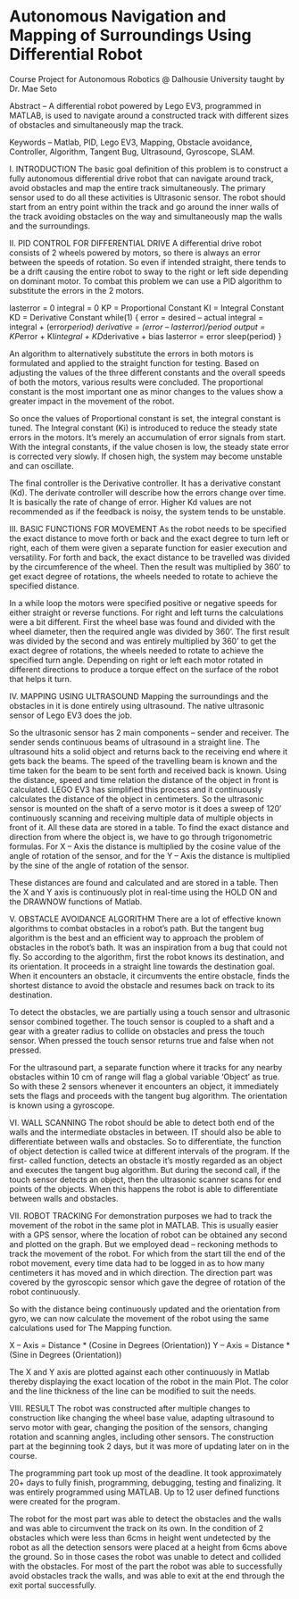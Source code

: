 # Autonomous Navigation and Mapping of Surroundings Using Differential Robot
Course Project for Autonomous Robotics @ Dalhousie University taught by Dr. Mae Seto

Abstract – 
A differential robot powered by Lego EV3, programmed in MATLAB, is used to navigate around a constructed track with different sizes of obstacles and simultaneously map the track.

Keywords – Matlab, PID, Lego EV3, Mapping, Obstacle avoidance, Controller, Algorithm, Tangent Bug, Ultrasound, Gyroscope, SLAM.

I. INTRODUCTION
The basic goal definition of this problem is to construct a fully autonomous differential drive robot that can navigate around track, avoid obstacles and map the entire track simultaneously. The primary sensor used to do all these activities is Ultrasonic sensor. The robot should start from an entry point within the track and go around the inner walls of the track avoiding obstacles on the way and simultaneously map the walls and the surroundings.

II. PID CONTROL FOR DIFFERENTIAL DRIVE
A differential drive robot consists of 2 wheels powered by motors, so there is always an error between the speeds of rotation. So even if intended straight, there tends to be a drift causing the entire robot to sway to the right or left side depending on dominant motor. To combat this problem we can use a PID algorithm to substitute the errors in the 2 motors.

lasterror = 0 
integral = 0 
KP = Proportional Constant 
KI = Integral Constant 
KD = Derivative Constant 
while(1) 
{ 
  error = desired – actual 
  integral = integral + (error*period) 
  derivative = (error – lasterror)/period 
  output = KP*error + KI*integral + KD*derivative + bias 
  lasterror = error sleep(period) 
  }
  
  An algorithm to alternatively substitute the errors in both motors is formulated and applied to the straight function for testing. Based on adjusting the values of the three different constants and the overall speeds of both the motors, various results were concluded. The proportional constant is the most important one as minor changes to the values show a greater impact in the movement of the robot.
  
  So once the values of Proportional constant is set, the integral constant is tuned. The Integral constant (Ki) is
introduced to reduce the steady state errors in the motors. It’s merely an accumulation of error signals from start. With the integral constants, if the value chosen is low, the steady state error is corrected very slowly. If chosen high, the system may become unstable and can oscillate.

The final controller is the Derivative controller. It has a derivative constant (Kd). The derivate controller will describe how the errors change over time. It is basically the rate of change of error. Higher Kd values are not recommended as if the feedback is noisy, the system tends to be unstable.

III. BASIC FUNCTIONS FOR MOVEMENT
As the robot needs to be specified the exact distance to move forth or back and the exact degree to turn left or right, each of them were given a separate function for easier execution and versatility. For forth and back, the exact distance to be travelled was divided by the circumference of the wheel. Then the result was multiplied by 360’ to get exact degree of rotations, the wheels needed to rotate to achieve the specified distance.

In a while loop the motors were specified positive or negative speeds for either straight or reverse functions. For right and left turns the calculations were a bit different. First the wheel base was found and divided with the wheel diameter, then the required angle was divided by 360’. The first result was divided by the second and was entirely multiplied by 360’ to get the exact degree of rotations, the wheels needed to rotate to achieve the specified turn angle. Depending on right or left each motor rotated in different directions to produce a torque effect on the surface of the robot that helps it turn.

IV. MAPPING USING ULTRASOUND
Mapping the surroundings and the obstacles in it is done entirely using ultrasound. The native ultrasonic sensor of Lego EV3 does the job.

So the ultrasonic sensor has 2 main components – sender and receiver. The sender sends continuous beams of ultrasound in a straight line. The ultrasound hits a solid object and returns back to the receiving end where it gets back the beams. The speed of the travelling beam is known and the time taken for the beam to be sent forth and received back is known. Using the distance, speed and time relation the distance of the object in front is calculated. LEGO EV3 has simplified this process and it continuously calculates the distance of the object in centimeters. So the ultrasonic sensor is mounted on the shaft of a servo motor is it does a sweep of 120’ continuously scanning and receiving multiple data of multiple objects in front of it. All these data are stored in a table. To find the exact distance and direction from where the object is, we have to go through trigonometric formulas. For X – Axis the distance is multiplied by the cosine value of the angle of rotation of the sensor, and for the Y – Axis the distance is multiplied by the sine of the angle of rotation of the sensor.

These distances are found and calculated and are stored in a table. Then the X and Y axis is continuously plot in real-time using the HOLD ON and the DRAWNOW functions of Matlab.

V. OBSTACLE AVOIDANCE ALGORITHM
There are a lot of effective known algorithms to combat obstacles in a robot’s path. But the tangent bug algorithm is the best and an efficient way to approach the problem of obstacles in the robot’s bath. It was an inspiration from a bug that could not fly. So according to the algorithm, first the robot knows its destination, and its orientation. It proceeds in a straight line towards the destination goal. When it encounters an obstacle, it circumvents the entire obstacle, finds the shortest distance to avoid the obstacle and resumes back on track to its destination.

To detect the obstacles, we are partially using a touch sensor and ultrasonic sensor combined together. The touch sensor is coupled to a shaft and a gear with a greater radius to collide on obstacles and press the touch sensor. When pressed the touch sensor returns true and false when not pressed.

For the ultrasound part, a separate function where it tracks for any nearby obstacles within 10 cm of range will flag a global variable ‘Object’ as true. So with these 2 sensors whenever it encounters an object, it immediately sets the flags and proceeds with the tangent bug algorithm. The orientation is known using a gyroscope.

VI. WALL SCANNING
The robot should be able to detect both end of the walls and the intermediate obstacles in between. IT should also be able to differentiate between walls and obstacles. So to differentiate, the function of object detection is called twice at different intervals of the program. If the first- called function, detects an obstacle it’s mostly regarded as an object and executes the tangent bug algorithm. But during the second call, if the touch sensor detects an object, then the ultrasonic scanner scans for end points of the objects. When this happens the robot is able to differentiate between walls and obstacles.

VII. ROBOT TRACKING
For demonstration purposes we had to track the movement of the robot in the same plot in MATLAB. This is usually easier with a GPS sensor, where the location of robot can be obtained any second and plotted on the graph. But we employed dead – reckoning methods to track the movement of the robot. For which from the start till the end of the robot movement, every time data had to be logged in as to how many centimeters it has moved and in which direction. The direction part was covered by the gyroscopic sensor which gave the degree of rotation of the robot continuously.

So with the distance being continuously updated and the orientation from gyro, we can now calculate the movement of the robot using the same calculations used for The Mapping function.

X – Axis = Distance * (Cosine in Degrees (Orientation))
Y – Axis = Distance * (Sine in Degrees (Orientation))

The X and Y axis are plotted against each other continuously in Matlab thereby displaying the exact location of the robot in the main Plot. The color and the line thickness of the line can be modified to suit the needs.

VIII. RESULT
The robot was constructed after multiple changes to construction like changing the wheel base value, adapting ultrasound to servo motor with gear, changing the position of the sensors, changing rotation and scanning angles, including other sensors. The construction part at the beginning took 2 days, but it was more of updating later on in the course.

The programming part took up most of the deadline. It took approximately 20+ days to fully finish, programming, debugging, testing and finalizing. It was entirely programmed using MATLAB. Up to 12 user defined functions were created for the program.

The robot for the most part was able to detect the obstacles and the walls and was able to circumvent the track on its own. In the condition of 2 obstacles which were less than 6cms in height went undetected by the robot as all the detection sensors were placed at a height from 6cms above the ground. So in those cases the robot was unable to detect and collided with the obstacles. For most of the part the robot was able to successfully avoid obstacles track the walls, and was able to exit at the end through the exit portal successfully.
